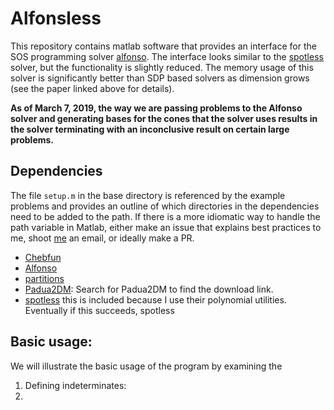 # Alfonsless
This repository contains matlab software that provides an interface for the SOS programming solver [alfonso](https://arxiv.org/abs/1712.01792). The interface looks similar to the [spotless](https://github.com/spot-toolbox/spotless) solver, but the functionality is slightly reduced. The memory usage of this solver is significantly better than SDP based solvers as dimension grows (see the paper linked above for details).

**As of March 7, 2019, the way we are passing problems to the Alfonso solver and generating bases for the cones that the solver uses results in the solver terminating with an inconclusive result on certain large problems.**

## Dependencies
The file `setup.m` in the base directory is referenced by the example problems and provides an outline of which directories in the dependencies need to be added to the path. If there is a more idiomatic way to handle the path variable in Matlab, either make an issue that explains best practices to me, shoot [me](mailto:owhughes@umich.edu) an email, or ideally make a PR. 

* [Chebfun](https://github.com/chebfun/chebfun)
* [Alfonso](https://github.com/dpapp-github/alfonso)
* [partitions](https://www.mathworks.com/matlabcentral/fileexchange/12009-partitions-of-an-integer)
* [Padua2DM](http://www.netlib.org/numeralgo/): Search for Padua2DM to find the download link.
* [spotless](https://github.com/spot-toolbox/spotless) this is included because I use their polynomial utilities. Eventually if this succeeds, spotless 
## Basic usage:
We will illustrate the basic usage of the program by examining the 
1. Defining indeterminates:
2. 

